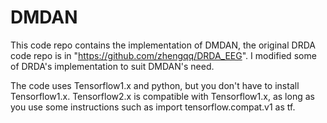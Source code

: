 # DMDAN
This code repo contains the implementation of DMDAN, the original DRDA code repo is in "https://github.com/zhengqq/DRDA_EEG". I modified some of DRDA's implementation to suit DMDAN's need.

The code uses Tensorflow1.x and python, but you don't have to install Tensorflow1.x. Tensorflow2.x is compatible with Tensorflow1.x, as long as you use some instructions such as 
import tensorflow.compat.v1 as tf.
